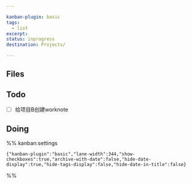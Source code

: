 ```yaml
---

kanban-plugin: basic
tags:
  - list
excerpt: 
status: inprogress
destination: Projects/

---
```


## Files



## Todo

- [ ] 给项目B创建worknote


## Doing





%% kanban:settings
```
{"kanban-plugin":"basic","lane-width":344,"show-checkboxes":true,"archive-with-date":false,"hide-date-display":true,"hide-tags-display":false,"hide-date-in-title":false}
```
%%